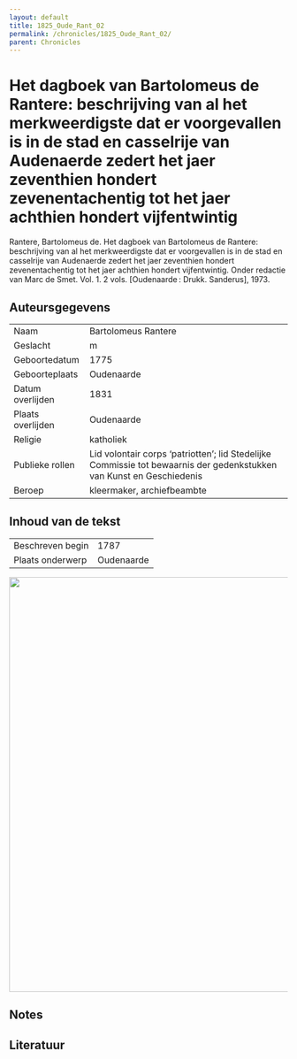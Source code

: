 ```yaml
---
layout: default
title: 1825_Oude_Rant_02
permalink: /chronicles/1825_Oude_Rant_02/
parent: Chronicles
--- 
```



# Het dagboek van Bartolomeus de Rantere: beschrijving van al het merkweerdigste dat er voorgevallen is in de stad en casselrije van Audenaerde zedert het jaer zeventhien hondert zevenentachentig tot het jaer achthien hondert vijfentwintig 

Rantere, Bartolomeus de. Het dagboek van Bartolomeus de Rantere: beschrijving van al het merkweerdigste dat er voorgevallen is in de stad en casselrije van Audenaerde zedert het jaer zeventhien hondert zevenentachentig tot het jaer achthien hondert vijfentwintig. Onder redactie van Marc de Smet. Vol. 1. 2 vols. [Oudenaarde : Drukk. Sanderus], 1973. 

## Auteursgegevens 

| | | 
| --------------- | --------------- | 
| Naam | Bartolomeus Rantere | 
| Geslacht | m | 
| Geboortedatum | 1775 | 
| Geboorteplaats | Oudenaarde | 
| Datum overlijden | 1831 | 
| Plaats overlijden | Oudenaarde | 
| Religie | katholiek | 
| Publieke rollen | Lid volontair corps ‘patriotten’; lid Stedelijke Commissie tot bewaarnis der gedenkstukken van Kunst en Geschiedenis  | 
| Beroep | kleermaker, archiefbeambte | 

## Inhoud van de tekst 

| | | 
| --------------- | --------------- | 
| Beschreven begin | 1787 | 
| Plaats onderwerp | Oudenaarde | 

[<img src="..\..\barplots_chronicles\1825_Oude_Rant_02.jpg" width="750"/>](..\..\barplots_chronicles\1825_Oude_Rant_02.jpg) 

## Notes 

## Literatuur 

